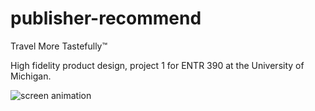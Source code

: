 # publisher-recommend

Travel More Tastefully™

High fidelity product design, project 1 for ENTR 390 at the University of Michigan.

<p align="left">
  <img src="https://media.giphy.com/media/2wXXBT148ZFyhDG3WP/giphy.gif" alt="screen animation"/>
</p>
